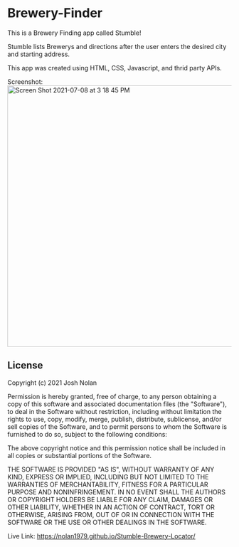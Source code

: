 # Brewery-Finder

This is a Brewery Finding app called Stumble! 

Stumble lists Brewerys and directions after the user enters the desired city and starting address.

This app was created using HTML, CSS, Javascript, and thrid party APIs.

Screenshot: <img width="588" alt="Screen Shot 2021-07-08 at 3 18 45 PM" src="https://user-images.githubusercontent.com/53482411/124985366-efeeef00-dfff-11eb-97f2-99cd1d3dc36f.png">

## License
Copyright (c) 2021 Josh Nolan

Permission is hereby granted, free of charge, to any person obtaining a copy of this software and associated documentation files (the "Software"), to deal in the Software without restriction, including without limitation the rights to use, copy, modify, merge, publish, distribute, sublicense, and/or sell copies of the Software, and to permit persons to whom the Software is furnished to do so, subject to the following conditions:

The above copyright notice and this permission notice shall be included in all copies or substantial portions of the Software.

THE SOFTWARE IS PROVIDED "AS IS", WITHOUT WARRANTY OF ANY KIND, EXPRESS OR IMPLIED, INCLUDING BUT NOT LIMITED TO THE WARRANTIES OF MERCHANTABILITY, FITNESS FOR A PARTICULAR PURPOSE AND NONINFRINGEMENT. IN NO EVENT SHALL THE AUTHORS OR COPYRIGHT HOLDERS BE LIABLE FOR ANY CLAIM, DAMAGES OR OTHER LIABILITY, WHETHER IN AN ACTION OF CONTRACT, TORT OR OTHERWISE, ARISING FROM, OUT OF OR IN CONNECTION WITH THE SOFTWARE OR THE USE OR OTHER DEALINGS IN THE SOFTWARE.


Live Link: https://nolan1979.github.io/Stumble-Brewery-Locator/


